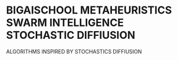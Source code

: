 # BIGAISCHOOL METAHEURISTICS SWARM INTELLIGENCE STOCHASTIC DIFFIUSION
ALGORITHMS INSPIRED BY STOCHASTICS DIFFIUSION
